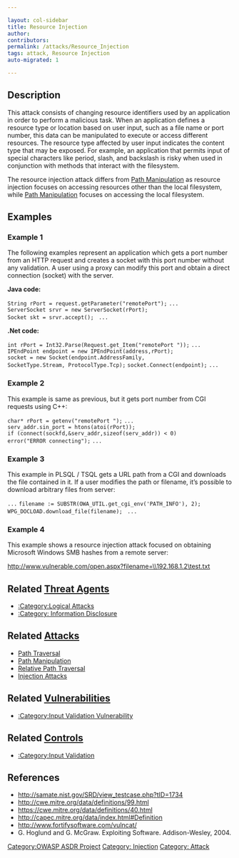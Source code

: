 ```yaml
---

layout: col-sidebar
title: Resource Injection
author: 
contributors: 
permalink: /attacks/Resource_Injection
tags: attack, Resource Injection
auto-migrated: 1

---
```


## Description

This attack consists of changing resource identifiers used by an
application in order to perform a malicious task. When an application
defines a resource type or location based on user input, such as a file
name or port number, this data can be manipulated to execute or access
different resources.
The resource type affected by user input indicates the content type that
may be exposed. For example, an application that permits input of
special characters like period, slash, and backslash is risky when used
in conjunction with methods that interact with the filesystem.

The resource injection attack differs from [Path
Manipulation](Path_Manipulation "wikilink") as resource injection
focuses on accessing resources other than the local filesystem, while
[Path Manipulation](Path_Manipulation "wikilink") focuses on accessing
the local filesystem.

## Examples

### Example 1

The following examples represent an application which gets a port number
from an HTTP request and creates a socket with this port number without
any validation. A user using a proxy can modify this port and obtain a
direct connection (socket) with the server.

**Java code:**

`String rPort = request.getParameter("remotePort");`
`...`
`ServerSocket srvr = new ServerSocket(rPort);`
`Socket skt = srvr.accept(); `
`...`


**.Net code:**

`int rPort = Int32.Parse(Request.get_Item("remotePort "));`
`...`
`IPEndPoint endpoint = new IPEndPoint(address,rPort);`
`socket = new Socket(endpoint.AddressFamily, `
`SocketType.Stream, ProtocolType.Tcp);`
`socket.Connect(endpoint);`
`...`

### Example 2

This example is same as previous, but it gets port number from CGI
requests using C++:

`char* rPort = getenv("remotePort ");`
`...`
`serv_addr.sin_port = htons(atoi(rPort));`
`if (connect(sockfd,&serv_addr,sizeof(serv_addr)) < 0) `
`error("ERROR connecting");`
`...`

### Example 3

This example in PLSQL / TSQL gets a URL path from a CGI and downloads
the file contained in it. If a user modifies the path or filename, it’s
possible to download arbitrary files from server:

`...`
`filename := SUBSTR(OWA_UTIL.get_cgi_env('PATH_INFO'), 2);`
`WPG_DOCLOAD.download_file(filename); `
`...`

### Example 4

This example shows a resource injection attack focused on obtaining
Microsoft Windows SMB hashes from a remote server:

<http://www.vulnerable.com/open.aspx?filename=\\192.168.1.2\test.txt>

## Related [Threat Agents](Threat_Agents "wikilink")

  - [:Category:Logical Attacks](:Category:Logical_Attacks "wikilink")
  - [:Category: Information
    Disclosure](:Category:_Information_Disclosure "wikilink")

## Related [Attacks](https://owasp.org/www-community/attacks/)

  - [Path Traversal](Path_Traversal "wikilink")
  - [Path Manipulation](Path_Manipulation "wikilink")
  - [Relative Path Traversal](Relative_Path_Traversal "wikilink")
  - [Injection Attacks](:Category:Injection_Attack "wikilink")

## Related [Vulnerabilities](https://owasp.org/www-community/vulnerabilities/)

  - [:Category:Input Validation
    Vulnerability](:Category:Input_Validation_Vulnerability "wikilink")

## Related [Controls](https://owasp.org/www-community/controls/)

  - [:Category:Input Validation](:Category:Input_Validation "wikilink")

## References

  - <http://samate.nist.gov/SRD/view_testcase.php?tID=1734>
  - <http://cwe.mitre.org/data/definitions/99.html>
  - <https://cwe.mitre.org/data/definitions/40.html>
  - <http://capec.mitre.org/data/index.html#Definition>
  - <http://www.fortifysoftware.com/vulncat/>
  - G. Hoglund and G. McGraw. Exploiting Software. Addison-Wesley, 2004.

[Category:OWASP ASDR Project](Category:OWASP_ASDR_Project "wikilink")
[Category: Injection](Category:_Injection "wikilink") [Category:
Attack](Category:_Attack "wikilink")
